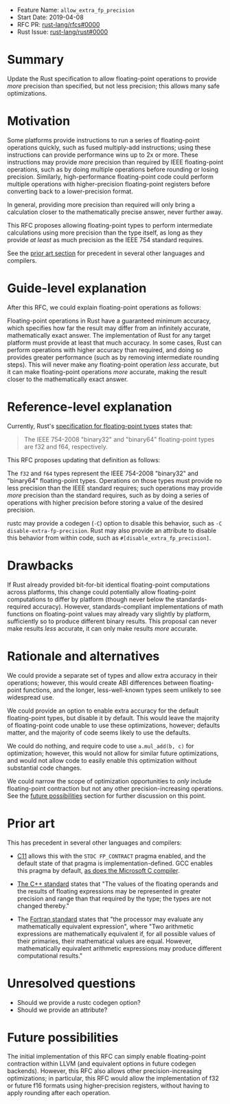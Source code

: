 - Feature Name: `allow_extra_fp_precision`
- Start Date: 2019-04-08
- RFC PR: [rust-lang/rfcs#0000](https://github.com/rust-lang/rfcs/pull/0000)
- Rust Issue: [rust-lang/rust#0000](https://github.com/rust-lang/rust/issues/0000)

# Summary
[summary]: #summary

Update the Rust specification to allow floating-point operations to provide
*more* precision than specified, but not less precision; this allows many safe
optimizations.

# Motivation
[motivation]: #motivation

Some platforms provide instructions to run a series of floating-point
operations quickly, such as fused multiply-add instructions; using these
instructions can provide performance wins up to 2x or more. These instructions
may provide *more* precision than required by IEEE floating-point operations,
such as by doing multiple operations before rounding or losing precision.
Similarly, high-performance floating-point code could perform multiple
operations with higher-precision floating-point registers before converting
back to a lower-precision format.

In general, providing more precision than required will only bring a
calculation closer to the mathematically precise answer, never further away.

This RFC proposes allowing floating-point types to perform intermediate
calculations using more precision than the type itself, as long as they provide
*at least* as much precision as the IEEE 754 standard requires.

See the [prior art section](#prior-art) for precedent in several other
languages and compilers.

# Guide-level explanation
[guide-level-explanation]: #guide-level-explanation

After this RFC, we could explain floating-point operations as follows:

Floating-point operations in Rust have a guaranteed minimum accuracy, which
specifies how far the result may differ from an infinitely accurate,
mathematically exact answer. The implementation of Rust for any target platform
must provide at least that much accuracy. In some cases, Rust can perform
operations with higher accuracy than required, and doing so provides greater
performance (such as by removing intermediate rounding steps). This will never
make any floating-point operation *less* accurate, but it can make
floating-point operations *more* accurate, making the result closer to the
mathematically exact answer.

# Reference-level explanation
[reference-level-explanation]: #reference-level-explanation

Currently, Rust's [specification for floating-point
types](https://doc.rust-lang.org/reference/types/numeric.html#floating-point-types)
states that:
> The IEEE 754-2008 "binary32" and "binary64" floating-point types are f32 and f64, respectively.

This RFC proposes updating that definition as follows:

The `f32` and `f64` types represent the IEEE 754-2008 "binary32" and "binary64"
floating-point types. Operations on those types must provide no less
precision than the IEEE standard requires; such operations may provide *more*
precision than the standard requires, such as by doing a series of operations
with higher precision before storing a value of the desired precision.

rustc may provide a codegen (`-C`) option to disable this behavior, such as `-C
disable-extra-fp-precision`. Rust may also provide an attribute to disable this
behavior from within code, such as `#[disable_extra_fp_precision]`.

# Drawbacks
[drawbacks]: #drawbacks

If Rust already provided bit-for-bit identical floating-point computations
across platforms, this change could potentially allow floating-point
computations to differ by platform (though never below the standards-required
accuracy). However, standards-compliant implementations of math functions on
floating-point values may already vary slightly by platform, sufficiently so to
produce different binary results. This proposal can never make results *less*
accurate, it can only make results *more* accurate.

# Rationale and alternatives
[rationale-and-alternatives]: #rationale-and-alternatives

We could provide a separate set of types and allow extra accuracy in their
operations; however, this would create ABI differences between floating-point
functions, and the longer, less-well-known types seem unlikely to see
widespread use.

We could provide an option to enable extra accuracy for the default
floating-point types, but disable it by default. This would leave the majority
of floating-point code unable to use these optimizations, however; defaults
matter, and the majority of code seems likely to use the defaults.

We could do nothing, and require code to use `a.mul_add(b, c)` for
optimization; however, this would not allow for similar future optimizations,
and would not allow code to easily enable this optimization without substantial
code changes.

We could narrow the scope of optimization opportunities to *only* include
floating-point contraction but not any other precision-increasing operations.
See the [future possibilities](#future-possibilities) section for further
discussion on this point.

# Prior art
[prior-art]: #prior-art

This has precedent in several other languages and compilers:

- [C11](http://www.open-std.org/jtc1/sc22/wg14/www/docs/n1570.pdf) allows
  this with the `STDC FP_CONTRACT` pragma enabled, and the default state
  of that pragma is implementation-defined. GCC enables this pragma by
  default, [as does the Microsoft C
  compiler](https://docs.microsoft.com/en-us/cpp/preprocessor/fp-contract?view=vs-2019).

- [The C++ standard](http://eel.is/c++draft/expr.pre#6) states that "The
  values of the floating operands and the results of floating
  expressions may be represented in greater precision and range than
  that required by the type; the types are not changed thereby."

- The [Fortran standard](https://www.fortran.com/F77_std/rjcnf0001-sh-6.html#sh-6.6.4)
  states that "the processor may evaluate any mathematically equivalent
  expression", where "Two arithmetic expressions are mathematically
  equivalent if, for all possible values of their primaries, their
  mathematical values are equal. However, mathematically equivalent
  arithmetic expressions may produce different computational results."

# Unresolved questions
[unresolved-questions]: #unresolved-questions

- Should we provide a rustc codegen option?
- Should we provide an attribute?

# Future possibilities
[future-possibilities]: #future-possibilities

The initial implementation of this RFC can simply enable floating-point
contraction within LLVM (and equivalent options in future codegen backends).
However, this RFC also allows other precision-increasing optimizations; in
particular, this RFC would allow the implementation of f32 or future f16
formats using higher-precision registers, without having to apply rounding
after each operation.
